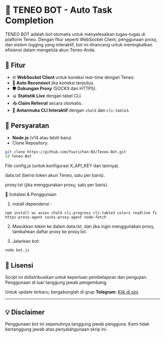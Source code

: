 # 🚀 TENEO BOT - Auto Task Completion

TENEO BOT adalah bot otomatis untuk menyelesaikan tugas-tugas di platform Teneo. Dengan fitur seperti WebSocket Client, penggunaan proxy, dan sistem logging yang interaktif, bot ini dirancang untuk meningkatkan efisiensi dalam mengelola akun Teneo Anda.

## 📌 Fitur
- 🌐 **WebSocket Client** untuk koneksi real-time dengan Teneo.
- 🔄 **Auto Reconnect** jika koneksi terputus.
- 🛡 **Dukungan Proxy** (SOCKS dan HTTPS).
- 📊 **Statistik Live** dengan tabel CLI.
- 📥 **Claim Referral** secara otomatis.
- 🎨 **Antarmuka CLI Interaktif** dengan `chalk` dan `cli-table3`.

## 📜 Persyaratan
- **Node.js** (v14 atau lebih baru)
- Clone Repository:

```bash
git clone https://github.com/Yuurichan-N3/Teneo-Bot.git
cd Teneo-Bot
```

File config.js (untuk konfigurasi X_API_KEY dan lainnya).

data.txt (berisi token akun Teneo, satu per baris).

proxy.txt (jika menggunakan proxy, satu per baris).


🚀 Instalasi & Penggunaan

1. install dependensi :

```
npm install ws axios chalk cli-progress cli-table3 colors readline fs https-proxy-agent socks-proxy-agent node-fetch
```


2. Masukkan token ke dalam data.txt, dan jika ingin menggunakan proxy, tambahkan daftar proxy ke proxy.txt.


3. Jalankan bot:

```
node bot.js
```

## 📜 Lisensi  

Script ini didistribusikan untuk keperluan pembelajaran dan pengujian. Penggunaan di luar tanggung jawab pengembang.  

Untuk update terbaru, bergabunglah di grup **Telegram**: [Klik di sini](https://t.me/sentineldiscus).


---

## 💡 Disclaimer
Penggunaan bot ini sepenuhnya tanggung jawab pengguna. Kami tidak bertanggung jawab atas penyalahgunaan skrip ini.

